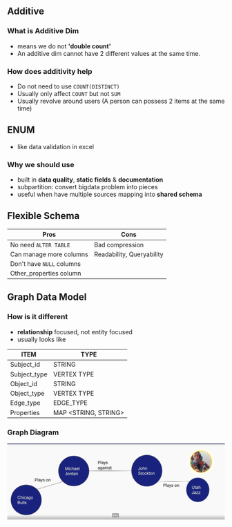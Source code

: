 ## Additive
### What is Additive Dim
- means we do not **'double count'**
- An additive dim cannot have 2 different values at the same time.

### How does additivity help
- Do not need to use `COUNT(DISTINCT)`
- Usually only affect `COUNT` but not `SUM`
- Usually revolve around users (A person can possess 2 items at the same time)

## ENUM
- like data validation in excel
### Why we should use
- built in **data quality**, **static fields** & **documentation**
- subpartition: convert bigdata problem into pieces
- useful when have multiple sources mapping into **shared schema**

## Flexible Schema
| Pros                      | Cons                      |
|---------------------------|---------------------------|
| No need `ALTER TABLE`     | Bad compression           |
| Can manage more columns   | Readability, Queryability |
| Don't have `NULL` columns |                           |
| Other_properties column   |                           |

## Graph Data Model
### How is it different
- **relationship** focused, not entity focused
- usually looks like

| ITEM         | TYPE                 |
|--------------|----------------------|
| Subject_id   | STRING               |
| Subject_type | VERTEX TYPE          |
| Object_id    | STRING               |
| Object_type  | VERTEX TYPE          |
| Edge_type    | EDGE_TYPE            |
| Properties   | MAP <STRING, STRING> |

### Graph Diagram
![alt text](image.png)